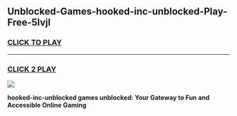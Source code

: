 
## Unblocked-Games-hooked-inc-unblocked-Play-Free-5lvjl
<h3>
<a href="https://premium76.site?title=hooked-inc-unblocked&ref=18A1">CLICK TO PLAY</a></h3>
<hr>

<h3>
<a href="https://premium76.site?title=hooked-inc-unblocked&ref=18A1">CLICK 2 PLAY</a>
  
</h3>

<a href="https://premium76.site?title=hooked-inc-unblocked&ref=18A1"><img src="https://clearcache.store/games.png"></a>


**hooked-inc-unblocked games unblocked: Your Gateway to Fun and Accessible Online Gaming**

